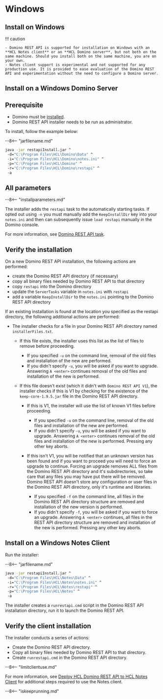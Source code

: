 # Windows

## Install on Windows

<!-- prettier-ignore -->
!!! caution

    - Domino REST API is supported for installation on Windows with an **HCL Notes client** or an **HCL Domino server**, but not both on the same machine. Should you install both on the same machine, you are on your own.
    - Notes client support is experimental and not supported for any production use. It is provided to ease evaluation of the Domino REST API and experimentation without the need to configure a Domino server.

## Install on a Windows Domino Server

## Prerequisite

- Domino must be [installed](https://www.hcltechsw.com/domino).
- Domino REST API installer needs to be run as administrator.

To install, follow the example below:

--8<-- "jarfilename.md"

```bash
java -jar restapiInstall.jar ^
 -d="C:\Program Files\HCL\Domino\Data" ^
 -i="C:\Program Files\HCL\Domino\notes.ini" ^
 -p="C:\Program Files\HCL\Domino" ^
 -r="C:\Program Files\HCL\Domino\restapi" ^
 -a
```

## All parameters

--8<-- "installparameters.md"


The installer adds the `restapi` task to the automatically starting tasks. If opted out using `-n` you must manually add the `KeepInstallDir` key into your `notes.ini` and then can subsequently issue `load restapi` manually in the Domino console.

For more information, see [Domino REST API task](../../references/usingdominorestapi/restapitask.md).

## Verify the installation

On a new Domino REST API installation, the following actions are performed:

- create the Domino REST API directory (if necessary)
- copy all binary files needed by Domino REST API to that directory
- copy `restapi` into the Domino directory
- update the `ServerTasks` variable in `notes.ini` with `restapi`
- add a variable `KeepInstallDir` to the `notes.ini` pointing to the Domino REST API directory

If an existing installation is found at the location you specified as the restapi directory, the following additional actions are performed:

- The installer checks for a file in your Domino REST API directory named `installerFiles.txt`.

  - If this file exists, the installer uses this list as the list of files to remove before proceeding.

    - If you specified `-u` on the command line, removal of the old files and installation of the new are performed.
    - If you didn't specify `-u`, you will be asked if you want to upgrade. Answering `A <enter>` continues removal of the old files and installation of the new is performed.

  - If this file doesn't exist (which it didn't with `Domino REST API V1`), the installer checks if this is V1 by checking for the existence of the `keep-core-1.9.5.jar` file in the Domino REST API directory.

    - If this is V1, the installer will use the list of known V1 files before proceeding.

      - If you specified `-u` on the command line, removal of the old files and installation of the new are performed.
      - If you didn't specify `-u`, you will be asked if you want to upgrade. Answering `A <enter>` continues removal of the old files and installation of the new is performed. Pressing any other key aborts.

    - If this isn't V1, you will be notified that an unknown version has been found and if you want to proceed you will need to force an upgrade to continue. Forcing an upgrade removes ALL files from the Domino REST API directory and it's subdirectories, so take care that any files you may have put there will be removed. Domino REST API doesn't store any configuration or user files in the Domino REST API directory, only it's runtime and libraries.

      - If you specified `-f` on the command line, all files in the Domino REST API directory structure are removed and installation of the new version is performed.
      - If you didn't specify `-f`, you will be asked if you want to force an upgrade. Answering `A <enter>` continues, all files in the REST API directory structure are removed and installation of the new is performed. Pressing any other key aborts.

## Install on a Windows Notes Client

Run the installer:

--8<-- "jarfilename.md"

```bash
java -jar restapiInstall.jar ^
 -d="C:\Program Files\HCL\Notes\Data" ^
 -i="C:\Program Files\HCL\Notes\notes.ini" ^
 -r="C:\Program Files\HCL\Notes\restapi" ^
 -p="C:\Program Files\HCL\Notes" ^
 -a
```

The installer creates a `runrestapi.cmd` script in the Domino REST API installation directory, run it to launch the Domino REST API.

## Verify the client installation

The installer conducts a series of actions:

- Create the Domino REST API directory.
- Copy all binary files needed by Domino REST API to that directory.
- Create `runrestapi.cmd` in the Domino REST API directory.

--8<-- "limitclientuse.md"

For more information, see [Deploy HCL Domino REST API to HCL Notes Client](../../howto/install/notesclient.md) for additional steps required to use the Notes client.

--8<-- "iskeeprunning.md"
